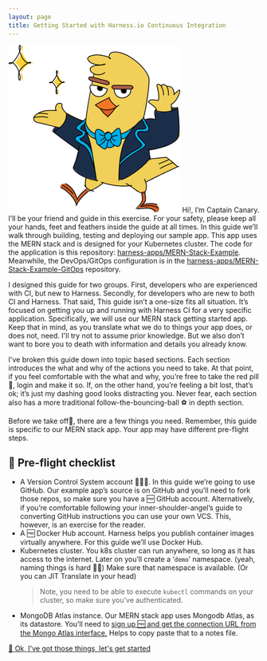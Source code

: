 ```yaml
---
layout: page
title: Getting Started with Harness.io Continuous Integration
---
```


![A lovely image of our beloved Captain Canary](/assets/images/canary.png)
Hi!, I’m Captain Canary.
 I’ll be your friend and guide in this exercise. For your safety, please keep all your hands, feet and feathers inside the guide at all times. In this guide we’ll walk through building, testing and deploying our sample app. This app uses the MERN stack and is designed for your Kubernetes cluster. The code for the application is this repository: [harness-apps/MERN-Stack-Example](https://github.com/harness-apps/MERN-Stack-Example). Meanwhile, the DevOps/GitOps configuration is in the [harness-apps/MERN-Stack-Example-GitOps](https://github.com/harness-apps/MERN-Stack-Example-GitOps) repository.

I designed this guide for two groups. First, developers who are experienced with CI, but new to Harness. Secondly, for developers who are new to both CI and Harness. That said, This guide isn’t a one-size fits all situation. It’s focused on getting you up and running with Harness CI for a very specific application. Specifically, we will use our MERN stack getting started app. Keep that in mind, as you translate what we do to things your app does, or does not, need. I'll try not to assume prior knowledge. But we also don’t want to bore you to death with information and details you already know.
 
I've broken this guide down into topic based sections. Each section introduces the what and why of the actions you need to take. At that point, if you feel comfortable with the what and why, you’re free to take the red pill💊, login and make it so. If, on the other hand, you’re feeling a bit lost, that’s ok; it’s just my dashing good looks distracting you. Never fear, each section also has a more traditional follow-the-bouncing-ball ⚽ in depth section.

Before we take off🛫, there are a few things you need. Remember, this guide is specific to our MERN stack app. Your app may have different pre-flight steps.
## 🛫 Pre-flight checklist

- A Version Control System account 👩🏾‍💻. In this guide we’re going to use GitHub. Our example app’s source is on GitHub and you’ll need to fork those repos, so make sure you have a 🆓 GitHub account. Alternatively, if you’re comfortable following your inner-shoulder-angel’s guide to converting GitHub instructions you can use your own VCS. This, however, is an exercise for the reader. 
- A 🆓 Docker Hub account. Harness helps you publish container images virtually anywhere. For this guide we’ll use Docker Hub.
- Kubernetes cluster. You k8s cluster can run anywhere, so long as it has access to the internet. Later on you’ll create a ‘`demo`’ namespace. (yeah, naming things is hard 🙇‍♀️) Make sure that namespace is available. (Or you can JIT Translate in your head) 
  > Note, you need to be able to execute `kubectl` commands on your cluster, so make sure you’ve authenticated.
- MongoDB Atlas instance. Our MERN stack app uses Mongodb Atlas, as its datastore. You’ll need to [sign up 🆓 and get the connection URL from the Mongo Atlas interface.](https://www.mongodb.com/atlas/database) Helps to copy paste that to a notes file.

<a class="btn btn-primary" href="Forking/forkingTheRepos">👏 Ok, I've got those things, let's get started</a>